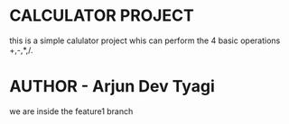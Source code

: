 # CALCULATOR PROJECT
this is a simple calulator project whis can perform the 4 basic operations +,-,*,/.

# AUTHOR - Arjun Dev Tyagi

we are inside the feature1 branch

